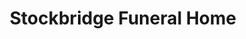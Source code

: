 ---
title: "Stockbridge Funeral Home"
url: /exeter/stockbridge-funeral-home/
shop: funeral directors
---